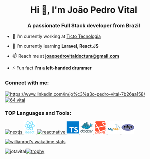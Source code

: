 <h1 align="center">Hi 👋, I'm João Pedro Vital</h1>
<h3 align="center">A passionate Full Stack developer from Brazil</h3>

- 🔭 I’m currently working at [Ticto Tecnologia](https://ticto.com.br)

- 🌱 I’m currently learning **Laravel, React.JS**

- 📫 Reach me at **joaopedrovitaldoctum@gmail.com**

- ⚡ Fun fact **I'm a left-handed drummer**

<h3 align="left">Connect with me:</h3>
<p align="left">
<a href="https://www.linkedin.com/in/jo%c3%a3o-pedro-vital-7b26aa158/" target="blank"><img align="center" src="https://raw.githubusercontent.com/rahuldkjain/github-profile-readme-generator/master/src/images/icons/Social/linked-in-alt.svg" alt="https://www.linkedin.com/in/jo%c3%a3o-pedro-vital-7b26aa158/" height="30" width="40" /></a>
<a href="https://instagram.com/64.vital" target="blank"><img align="center" src="https://raw.githubusercontent.com/rahuldkjain/github-profile-readme-generator/master/src/images/icons/Social/instagram.svg" alt="64.vital" height="30" width="40" /></a>
</p>

<h3 align="left">TOP Languages and Tools:</h3>
<p align="left"> <a href="https://nextjs.org/" target="_blank" rel="noreferrer"> <img src="https://cdn.worldvectorlogo.com/logos/nextjs-2.svg" alt="nextjs" width="40" height="40"/> </a> <a href="https://reactjs.org/" target="_blank" rel="noreferrer"> <img src="https://raw.githubusercontent.com/devicons/devicon/master/icons/react/react-original-wordmark.svg" alt="react" width="40" height="40"/> </a> <a href="https://reactnative.dev/" target="_blank" rel="noreferrer"> <img src="https://reactnative.dev/img/header_logo.svg" alt="reactnative" width="40" height="40"/> </a> <a href="https://www.typescriptlang.org/" target="_blank" rel="noreferrer"> <img src="https://raw.githubusercontent.com/devicons/devicon/master/icons/typescript/typescript-original.svg" alt="typescript" width="40" height="40"/> </a> <a href="https://www.docker.com/" target="_blank" rel="noreferrer"> <img src="https://raw.githubusercontent.com/devicons/devicon/master/icons/docker/docker-original-wordmark.svg" alt="docker" width="40" height="40"/> </a> <a href="https://laravel.com/" target="_blank" rel="noreferrer"> <img src="https://raw.githubusercontent.com/devicons/devicon/master/icons/laravel/laravel-plain-wordmark.svg" alt="laravel" width="40" height="40"/> </a> <a href="https://www.mysql.com/" target="_blank" rel="noreferrer"> <img src="https://raw.githubusercontent.com/devicons/devicon/master/icons/mysql/mysql-original-wordmark.svg" alt="mysql" width="40" height="40"/> </a> <a href="https://www.php.net" target="_blank" rel="noreferrer"> <img src="https://raw.githubusercontent.com/devicons/devicon/master/icons/php/php-original.svg" alt="php" width="40" height="40"/> </a>  </p>

[![willianrod's wakatime stats](https://github-readme-stats.vercel.app/api/wakatime?username=jotavital)](https://github.com/anuraghazra/github-readme-stats)

<p><img align="left" src="https://github-readme-stats.vercel.app/api/top-langs?username=jotavital&show_icons=true&locale=en&layout=compact" alt="jotavital" /></p>

[![trophy](https://github-profile-trophy.vercel.app/?username=jotavital)](https://github.com/ryo-ma/github-profile-trophy)
